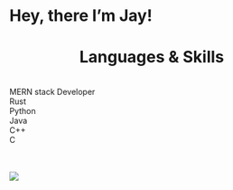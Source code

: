 
# Hey, there I’m Jay! 

<h1 align="center">Languages & Skills</h1>
<br/>
     MERN stack Developer
<br/>
     Rust
   <br/> 
   Python
   <br/>
   Java
   <br/>
     C++
  <br/>
   C
  <br/>
  <br/>
  <br/>

        
![](https://c.tenor.com/CwZDbX7DvR8AAAAd/pixel-sakura.gif)
        
